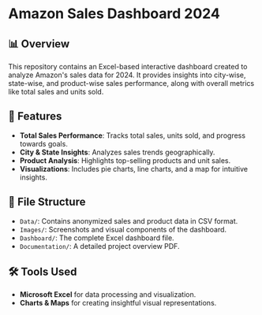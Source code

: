# Amazon Sales Dashboard 2024  

## 📊 Overview  
This repository contains an Excel-based interactive dashboard created to analyze Amazon's sales data for 2024. It provides insights into city-wise, state-wise, and product-wise sales performance, along with overall metrics like total sales and units sold.  

## 🚀 Features  
- **Total Sales Performance**: Tracks total sales, units sold, and progress towards goals.  
- **City & State Insights**: Analyzes sales trends geographically.  
- **Product Analysis**: Highlights top-selling products and unit sales.  
- **Visualizations**: Includes pie charts, line charts, and a map for intuitive insights.  

## 📁 File Structure  
- `Data/`: Contains anonymized sales and product data in CSV format.  
- `Images/`: Screenshots and visual components of the dashboard.  
- `Dashboard/`: The complete Excel dashboard file.  
- `Documentation/`: A detailed project overview PDF.  

## 🛠️ Tools Used  
- **Microsoft Excel** for data processing and visualization.  
- **Charts & Maps** for creating insightful visual representations.  

